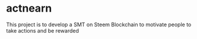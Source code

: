 # actnearn
This project is to develop a SMT on Steem Blockchain to motivate people to take actions and be rewarded
